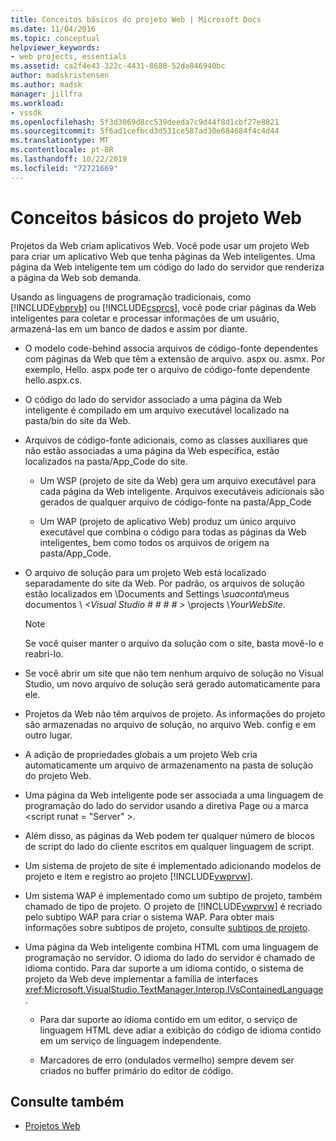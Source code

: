 ```yaml
---
title: Conceitos básicos do projeto Web | Microsoft Docs
ms.date: 11/04/2016
ms.topic: conceptual
helpviewer_keywords:
- web projects, essentials
ms.assetid: ca2f4e43-322c-4431-8680-52da846940bc
author: madskristensen
ms.author: madsk
manager: jillfra
ms.workload:
- vssdk
ms.openlocfilehash: 5f3d3069d8cc539deeda7c9d44f8d1cbf27e8821
ms.sourcegitcommit: 5f6ad1cefbcd3d531ce587ad30e684684f4c4d44
ms.translationtype: MT
ms.contentlocale: pt-BR
ms.lasthandoff: 10/22/2019
ms.locfileid: "72721669"
---
```

# <a name="web-project-essentials"></a>Conceitos básicos do projeto Web
Projetos da Web criam aplicativos Web. Você pode usar um projeto Web para criar um aplicativo Web que tenha páginas da Web inteligentes. Uma página da Web inteligente tem um código do lado do servidor que renderiza a página da Web sob demanda.

 Usando as linguagens de programação tradicionais, como [!INCLUDE[vbprvb](../../code-quality/includes/vbprvb_md.md)] ou [!INCLUDE[csprcs](../../data-tools/includes/csprcs_md.md)], você pode criar páginas da Web inteligentes para coletar e processar informações de um usuário, armazená-las em um banco de dados e assim por diante.

- O modelo code-behind associa arquivos de código-fonte dependentes com páginas da Web que têm a extensão de arquivo. aspx ou. asmx. Por exemplo, Hello. aspx pode ter o arquivo de código-fonte dependente hello.aspx.cs.

- O código do lado do servidor associado a uma página da Web inteligente é compilado em um arquivo executável localizado na pasta/bin do site da Web.

- Arquivos de código-fonte adicionais, como as classes auxiliares que não estão associadas a uma página da Web específica, estão localizados na pasta/App_Code do site.

  - Um WSP (projeto de site da Web) gera um arquivo executável para cada página da Web inteligente. Arquivos executáveis adicionais são gerados de qualquer arquivo de código-fonte na pasta/App_Code

  - Um WAP (projeto de aplicativo Web) produz um único arquivo executável que combina o código para todas as páginas da Web inteligentes, bem como todos os arquivos de origem na pasta/App_Code.

- O arquivo de solução para um projeto Web está localizado separadamente do site da Web. Por padrão, os arquivos de solução estão localizados em \Documents and Settings \\*suaconta*\meus documentos \\ *\<Visual Studio # # # # >* \projects \\*YourWebSite*.

  > [!NOTE]
  > Se você quiser manter o arquivo da solução com o site, basta movê-lo e reabri-lo.

- Se você abrir um site que não tem nenhum arquivo de solução no Visual Studio, um novo arquivo de solução será gerado automaticamente para ele.

- Projetos da Web não têm arquivos de projeto. As informações do projeto são armazenadas no arquivo de solução, no arquivo Web. config e em outro lugar.

- A adição de propriedades globais a um projeto Web cria automaticamente um arquivo de armazenamento na pasta de solução do projeto Web.

- Uma página da Web inteligente pode ser associada a uma linguagem de programação do lado do servidor usando a diretiva Page ou a marca \<script runat = "Server" >.

- Além disso, as páginas da Web podem ter qualquer número de blocos de script do lado do cliente escritos em qualquer linguagem de script.

- Um sistema de projeto de site é implementado adicionando modelos de projeto e item e registro ao projeto [!INCLUDE[vwprvw](../../extensibility/internals/includes/vwprvw_md.md)].

- Um sistema WAP é implementado como um subtipo de projeto, também chamado de tipo de projeto. O projeto de [!INCLUDE[vwprvw](../../extensibility/internals/includes/vwprvw_md.md)] é recriado pelo subtipo WAP para criar o sistema WAP. Para obter mais informações sobre subtipos de projeto, consulte [subtipos de projeto](../../extensibility/internals/project-subtypes.md).

- Uma página da Web inteligente combina HTML com uma linguagem de programação no servidor. O idioma do lado do servidor é chamado de idioma contido. Para dar suporte a um idioma contido, o sistema de projeto da Web deve implementar a família de interfaces <xref:Microsoft.VisualStudio.TextManager.Interop.IVsContainedLanguage>.

  - Para dar suporte ao idioma contido em um editor, o serviço de linguagem HTML deve adiar a exibição do código de idioma contido em um serviço de linguagem independente.

  - Marcadores de erro (ondulados vermelho) sempre devem ser criados no buffer primário do editor de código.

## <a name="see-also"></a>Consulte também
- [Projetos Web](../../extensibility/internals/web-projects.md)